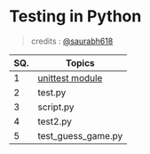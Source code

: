 # **Testing in Python**
> credits : [@saurabh618](https://github.com/saurabh618 "Saurabh Agarwal")

| SQ. | Topics                                                                            |
| --- | --------------------------------------------------------------------------------- |
| 1   | [unittest module](https://docs.python.org/3/library/unittest.html#assert-methods) |
| 2   | test.py                                                                           |
| 3   | script.py                                                                         |
| 4   | test2.py                                                                          |
| 5   | test\_guess\_game.py                                                              |
